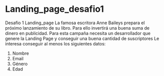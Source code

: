 # Landing_page_desafio1
Desafio 1 Landing_page
La famosa escritora Anne Baileys prepara el próximo lanzamiento de su libro. Para ello invertirá una buena suma de dinero en publicidad. Para esta campaña necesita un desarrollador que genere la Landing Page y conseguir una buena cantidad de suscriptores
Le interesa conseguir al menos los siguientes datos:
1. Nombre
2. Email
3. Género
4. Edad